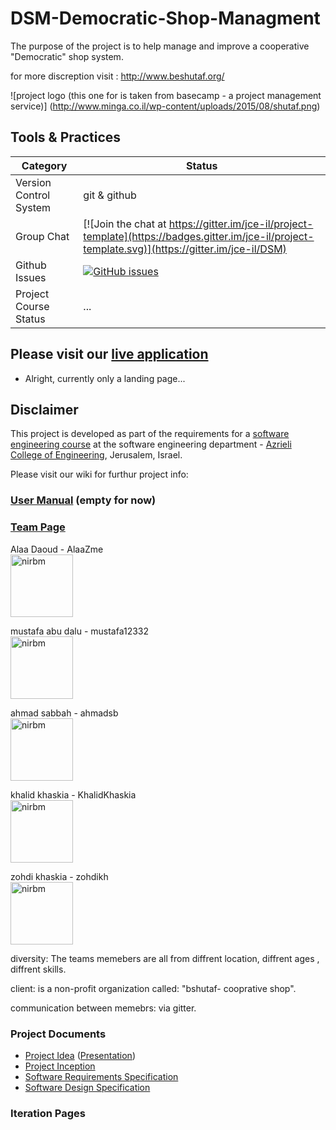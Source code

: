 # DSM-Democratic-Shop-Managment
The purpose of the project is to help manage and improve a cooperative "Democratic" shop system.

for more discreption visit : http://www.beshutaf.org/

 ![project logo (this one for is taken from basecamp - a project management service)]
(http://www.minga.co.il/wp-content/uploads/2015/08/shutaf.png)

## Tools & Practices

|Category|Status|
|---|---|
| Version Control System| git & github |
| Group Chat | [![Join the chat at https://gitter.im/jce-il/project-template](https://badges.gitter.im/jce-il/project-template.svg)](https://gitter.im/jce-il/DSM) |
| Github Issues | [![GitHub issues](https://img.shields.io/github/issues/jce-il/project-template.svg?style=flat)](https://github.com/jce-il/project-template/issues) |
| Project Course Status | ... |

## Please visit our [live application](https://demo.reactstarterkit.com/)
- Alright, currently only a landing page...


## Disclaimer
This project is developed as part of the requirements for a [software engineering course](https://github.com/jce-il/se-class/wiki) at the software engineering department - [Azrieli College of Engineering](http://www.jce.ac.il/), Jerusalem, Israel.

Please visit our wiki for furthur project info: 

### [User Manual](../../wiki/user-manual) (empty for now)

### [Team Page](../../wiki/team)
Alaa Daoud - AlaaZme<a href="https://github.com/AlaaZme"><br>
<img src="https://avatars1.githubusercontent.com/u/15274602?v=3&s=460" alt="nirbm" width="100" height="100"></a><br>

mustafa abu dalu - mustafa12332<a href="https://github.com/mustafa12332"><br>
<img src="https://avatars3.githubusercontent.com/u/12409683?v=3&s=400" alt="nirbm" width="100" height="100"></a><br>


ahmad sabbah - ahmadsb <a href="https://github.com/ahmadsb"><br>
<img src="https://avatars3.githubusercontent.com/u/26036648?v=3&s=400" alt="nirbm" width="100" height="100"></a><br>

khalid khaskia - KhalidKhaskia <a href="https://github.com/KhalidKhaskia"><br>
<img src="https://avatars3.githubusercontent.com/u/18901484?v=3&s=460" alt="nirbm" width="100" height="100"></a><br>

zohdi khaskia - zohdikh <a href="https://github.com/zohdikh"><br>
<img src="https://avatars2.githubusercontent.com/u/25413994?v=3&s=460" alt="nirbm" width="100" height="100"></a><br>

diversity: The teams memebers are all from diffrent location, diffrent ages , diffrent skills.

client: is a non-profit organization called: "bshutaf- cooprative shop".

communication between memebrs: via gitter.

### Project Documents
- [Project Idea](docs/idea.pdf) ([Presentation](docs/idea-slides.pdf))
- [Project Inception](../../wiki/inception)
- [Software Requirements Specification](../../wiki/srs)
- [Software Design Specification](../../wiki/sds)

### Iteration Pages




